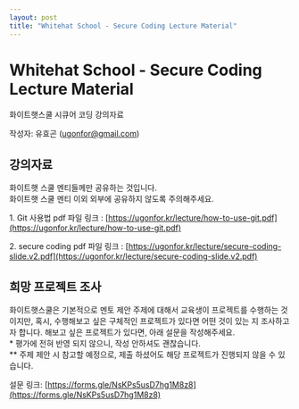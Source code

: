 ```yaml
---
layout: post
title: "Whitehat School - Secure Coding Lecture Material"
---
```


# Whitehat School - Secure Coding Lecture Material

화이트햇스쿨 시큐어 코딩 강의자료

작성자: 유효곤 (ugonfor@gmail.com)

 
## 강의자료
화이트햇 스쿨 멘티들께만 공유하는 것입니다.   
화이트햇 스쿨 멘티 이외 외부에 공유하지 않도록 주의해주세요.

1\. Git 사용법 pdf 파일 링크 : [https://ugonfor.kr/lecture/how-to-use-git.pdf](https://ugonfor.kr/lecture/how-to-use-git.pdf)  

2\. secure coding pdf 파일 링크 : [https://ugonfor.kr/lecture/secure-coding-slide.v2.pdf](https://ugonfor.kr/lecture/secure-coding-slide.v2.pdf)

## 희망 프로젝트 조사

화이트햇스쿨은 기본적으로 멘토 제안 주제에 대해서 교육생이 프로젝트를 수행하는 것이지만,
혹시, 수행해보고 싶은 구체적인 프로젝트가 있다면 어떤 것이 있는 지 조사하고자 합니다.
해보고 싶은 프로젝트가 있다면, 아래 설문을 작성해주세요.   
\* 평가에 전혀 반영 되지 않으니, 작성 안하셔도 괜찮습니다.   
\*\* 주제 제안 시 참고할 예정으로, 제출 하셨어도 해당 프로젝트가 진행되지 않을 수 있습니다.

설문 링크: [https://forms.gle/NsKPs5usD7hg1M8z8](https://forms.gle/NsKPs5usD7hg1M8z8)

